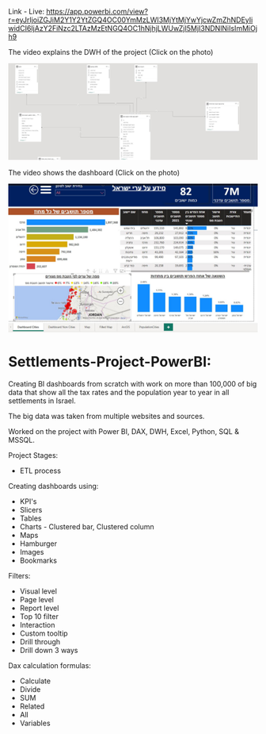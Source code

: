 Link - Live:
https://app.powerbi.com/view?r=eyJrIjoiZGJiM2Y1Y2YtZGQ4OC00YmMzLWI3MjYtMjYwYjcwZmZhNDEyIiwidCI6IjAzY2FiNzc2LTAzMzEtNGQ4OC1hNjhjLWUwZjI5MjI3NDNlNiIsImMiOjh9

The video explains the DWH of the project (Click on the photo)

[![DimFact](https://github.com/Developer122436/Settlements/blob/main/DWH.JPG)](https://youtu.be/DOJCN270vGo)

The video shows the dashboard (Click on the photo)

[![Dashboard](https://github.com/Developer122436/Settlements/blob/main/Photo.JPG)](https://youtu.be/vdtQVExOuWQ)


# Settlements-Project-PowerBI:

Creating BI dashboards from scratch with work on more than 100,000 of big data that show all the tax rates and the population year to year in all settlements in Israel.

The big data was taken from multiple websites and sources.

Worked on the project with Power BI, DAX, DWH, Excel, Python, SQL & MSSQL.

Project Stages:
* ETL process

Creating dashboards using:
* KPI's
* Slicers
* Tables
* Charts - Clustered bar, Clustered column
* Maps
* Hamburger
* Images
* Bookmarks
  
Filters:
* Visual level
* Page level
* Report level
* Top 10 filter
* Interaction
* Custom tooltip
* Drill through
* Drill down 3 ways


Dax calculation formulas:
* Calculate
* Divide
* SUM
* Related
* All
* Variables


